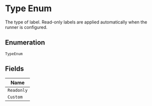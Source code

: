 
# Type Enum

The type of label. Read-only labels are applied automatically when the runner is configured.

## Enumeration

`TypeEnum`

## Fields

| Name |
|  --- |
| `Readonly` |
| `Custom` |

